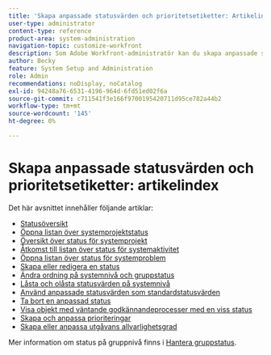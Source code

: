 ```yaml
---
title: 'Skapa anpassade statusvärden och prioritetsetiketter: Artikelindex'
user-type: administrator
content-type: reference
product-area: system-administration
navigation-topic: customize-workfront
description: Som Adobe Workfront-administratör kan du skapa anpassade statusvärden för projekt, uppgifter och ärenden. Dessa kan vara till för användare i hela Workfront eller för specifika grupper eller undergrupper. En arbetsuppgifts status representerar dess aktuella utvecklingsstatus.
author: Becky
feature: System Setup and Administration
role: Admin
recommendations: noDisplay, noCatalog
exl-id: 94248a76-6531-4196-964d-6fd51ed02f6a
source-git-commit: c711541f3e166f9700195420711d95ce782a44b2
workflow-type: tm+mt
source-wordcount: '145'
ht-degree: 0%

---
```


# Skapa anpassade statusvärden och prioritetsetiketter: artikelindex

Det här avsnittet innehåller följande artiklar:

* [Statusöversikt](../../../administration-and-setup/customize-workfront/creating-custom-status-and-priority-labels/statuses-overview.md)
* [Öppna listan över systemprojektstatus](../../../administration-and-setup/customize-workfront/creating-custom-status-and-priority-labels/project-statuses.md)
* [Översikt över status för systemprojekt](../../../administration-and-setup/customize-workfront/creating-custom-status-and-priority-labels/system-project-statuses.md)
* [Åtkomst till listan över status för systemaktivitet](../../../administration-and-setup/customize-workfront/creating-custom-status-and-priority-labels/task-statuses.md)
* [Öppna listan över status för systemproblem](../../../administration-and-setup/customize-workfront/creating-custom-status-and-priority-labels/issue-statuses.md)
* [Skapa eller redigera en status](../../../administration-and-setup/customize-workfront/creating-custom-status-and-priority-labels/create-or-edit-a-status.md)
* [Ändra ordning på systemnivå och gruppstatus](../../../administration-and-setup/customize-workfront/creating-custom-status-and-priority-labels/reorder-system-statuses.md)
* [Låsta och olåsta statusvärden på systemnivå](../../../administration-and-setup/customize-workfront/creating-custom-status-and-priority-labels/lock-or-unlock-a-custom-system-level-status.md)
* [Använd anpassade statusvärden som standardstatusvärden](../../../administration-and-setup/customize-workfront/creating-custom-status-and-priority-labels/use-custom-statuses-as-default-statuses.md)
* [Ta bort en anpassad status](../../../administration-and-setup/customize-workfront/creating-custom-status-and-priority-labels/delete-a-custom-status.md)
* [Visa objekt med väntande godkännandeprocesser med en viss status](../../../administration-and-setup/customize-workfront/creating-custom-status-and-priority-labels/list-objects-pending-approval-certain-status.md)
* [Skapa och anpassa prioriteringar](../../../administration-and-setup/customize-workfront/creating-custom-status-and-priority-labels/create-customize-priorities.md)
* [Skapa eller anpassa utgåvans allvarlighetsgrad](../../../administration-and-setup/customize-workfront/creating-custom-status-and-priority-labels/create-customize-issue-severities.md)

Mer information om status på gruppnivå finns i [Hantera gruppstatus](../../../administration-and-setup/manage-groups/manage-group-statuses/manage-group-statuses.md).
